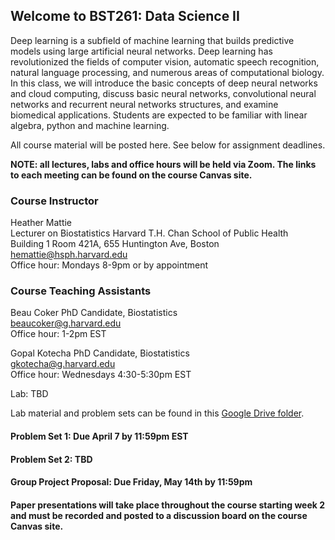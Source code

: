 ## Welcome to BST261: Data Science II

Deep learning is a subfield of machine learning that builds predictive models using large artificial neural networks. Deep learning has revolutionized the fields of computer vision, automatic speech recognition, natural language processing, and numerous areas of computational biology. In this class, we will introduce the basic concepts of deep neural networks and cloud computing, discuss basic neural networks, convolutional neural networks and recurrent neural networks structures, and examine biomedical applications. Students are expected to be familiar with linear algebra, python and machine learning.

All course material will be posted here. See below for assignment deadlines.

**NOTE: all lectures, labs and office hours will be held via Zoom. The links to each meeting can be found on the course Canvas site.**

### Course Instructor
Heather Mattie  
Lecturer on Biostatistics
Harvard T.H. Chan School of Public Health  
Building 1 Room 421A, 655 Huntington Ave, Boston   
hemattie@hsph.harvard.edu  
Office hour: Mondays 8-9pm or by appointment

### Course Teaching Assistants
Beau Coker
PhD Candidate, Biostatistics  
beaucoker@g.harvard.edu  
Office hour: 1-2pm EST

Gopal Kotecha 
PhD Candidate, Biostatistics  
gkotecha@g.harvard.edu  
Office hour: Wednesdays 4:30-5:30pm EST 

Lab: TBD

Lab material and problem sets can be found in this [Google Drive folder](https://drive.google.com/drive/folders/17c0forK_uT1CpyREf1Aya1JWpw_M70Lt?usp=sharing).

#### Problem Set 1: Due April 7 by 11:59pm EST

#### Problem Set 2: TBD

#### Group Project Proposal: Due Friday, May 14th by 11:59pm

#### Paper presentations will take place throughout the course starting week 2 and must be recorded and posted to a discussion board on the course Canvas site.



